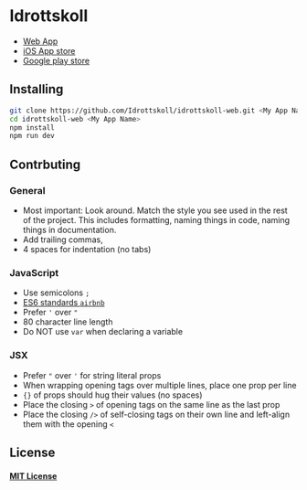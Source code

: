 # Idrottskoll

*   [Web App](http://www.idrottskoll.se/)
*   [iOS App store](https://itunes.apple.com/se/app/idrottskoll/id1308457065?l=en&mt=8)
*   [Google play store](https://github.com/Idrottskoll)

## Installing

```BASH
git clone https://github.com/Idrottskoll/idrottskoll-web.git <My App Name>
cd idrottskoll-web <My App Name>
npm install
npm run dev
```

## Contrbuting

### General

*   Most important: Look around. Match the style you see used in the rest of the project. This includes formatting, naming things in code, naming things in documentation.
*   Add trailing commas,
*   4 spaces for indentation (no tabs)

### JavaScript

*   Use semicolons `;`
*   [ES6 standards `airbnb`](https://github.com/airbnb/javascript)
*   Prefer `'` over `"`
*   80 character line length
*   Do NOT use `var` when declaring a variable

### JSX

*   Prefer `"` over `'` for string literal props
*   When wrapping opening tags over multiple lines, place one prop per line
*   `{}` of props should hug their values (no spaces)
*   Place the closing `>` of opening tags on the same line as the last prop
*   Place the closing `/>` of self-closing tags on their own line and left-align them with the opening `<`

## License

#### [MIT License](https://mitlicense.org/)
